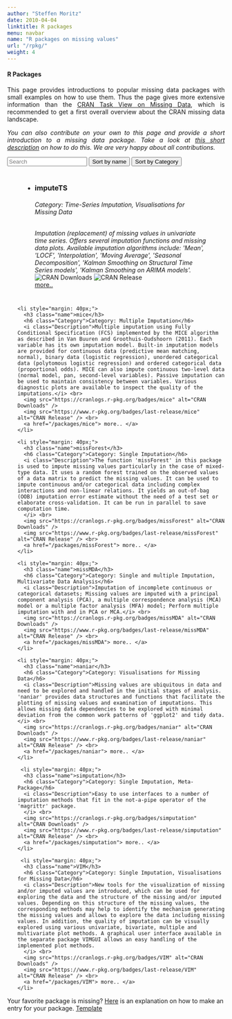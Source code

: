 ```yaml
---
author: "Steffen Moritz"
date: 2010-04-04
linktitle: R packages
menu: navbar
name: "R packages on missing values"
url: "/rpkg/"
weight: 4
---
```



#### R Packages

<p align="justify">This page provides introductions to popular missing data packages with small examples on how to use them. Thus the page gives more extensive information than the  <a href="https://CRAN.R-project.org/view=MissingData" target="_blank">CRAN Task View on Missing Data</a>, which is recommended to get a first overall overview about the CRAN missing data landscape.</p>

<p align="justify"><i>You can also contribute on your own to this page and provide a short introduction to a missing data package. Take a look at <a href="/packages/rpkg-listitem-template.md" target="_blank">this short description</a> on how to do this. We are very happy about all contributions.</i></p>




<div id="users">
  <input class="search" placeholder="Search" />
  <button class="sort" data-sort="name">
    Sort by name
  </button>
  <button class="sort" data-sort="Category">
    Sort by Category
  </button>
 

<p>
  <ul class="list">
    <li style="margin: 40px;">
      <h3 class="name">imputeTS</h3>
      <h6 class="Category">Category: Time-Series Imputation, Visualisations for Missing Data</h6>
      <i class="Description">Imputation (replacement) of missing values in univariate time series. Offers several imputation functions and missing data plots. Available imputation algorithms include: 'Mean', 'LOCF', 'Interpolation', 'Moving Average', 'Seasonal Decomposition', 'Kalman Smoothing on Structural Time Series models', 'Kalman Smoothing on ARIMA models'.</i> <br>
      <img src="https://cranlogs.r-pkg.org/badges/imputeTS" alt="CRAN Downloads" /> 
      <img src="https://www.r-pkg.org/badges/last-release/imputeTS" alt="CRAN Release" /> <br>
      <a href="/packages/imputeTS"> more.. </a>
    </li> 

    <li style="margin: 40px;">
      <h3 class="name">mice</h3>
      <h6 class="Category">Category: Multiple Imputation</h6>
      <i class="Description">Multiple imputation using Fully Conditional Specification (FCS) implemented by the MICE algorithm as described in Van Buuren and Groothuis-Oudshoorn (2011). Each variable has its own imputation model. Built-in imputation models are provided for continuous data (predictive mean matching, normal), binary data (logistic regression), unordered categorical data (polytomous logistic regression) and ordered categorical data (proportional odds). MICE can also impute continuous two-level data (normal model, pan, second-level variables). Passive imputation can be used to maintain consistency between variables. Various diagnostic plots are available to inspect the quality of the imputations.</i> <br>
      <img src="https://cranlogs.r-pkg.org/badges/mice" alt="CRAN Downloads" /> 
      <img src="https://www.r-pkg.org/badges/last-release/mice" alt="CRAN Release" /> <br>
      <a href="/packages/mice"> more.. </a>
    </li> 

    <li style="margin: 40px;">
      <h3 class="name">missForest</h3>
      <h6 class="Category">Category: Single Imputation</h6>
      <i class="Description">The function 'missForest' in this package is used to impute missing values particularly in the case of mixed-type data. It uses a random forest trained on the observed values of a data matrix to predict the missing values. It can be used to impute continuous and/or categorical data including complex interactions and non-linear relations. It yields an out-of-bag (OOB) imputation error estimate without the need of a test set or elaborate cross-validation. It can be run in parallel to save computation time.
      </i> <br>
      <img src="https://cranlogs.r-pkg.org/badges/missForest" alt="CRAN Downloads" /> 
      <img src="https://www.r-pkg.org/badges/last-release/missForest" alt="CRAN Release" /> <br>
      <a href="/packages/missForest"> more.. </a>
    </li> 

    <li style="margin: 40px;">
      <h3 class="name">missMDA</h3>
      <h6 class="Category">Category: Single and multiple Imputation, Multivariate Data Analysis</h6>
      <i class="Description">Imputation of incomplete continuous or categorical datasets; Missing values are imputed with a principal component analysis (PCA), a multiple correspondence analysis (MCA) model or a multiple factor analysis (MFA) model; Perform multiple imputation with and in PCA or MCA.</i> <br>
      <img src="https://cranlogs.r-pkg.org/badges/missMDA" alt="CRAN Downloads" /> 
      <img src="https://www.r-pkg.org/badges/last-release/missMDA" alt="CRAN Release" /> <br>
      <a href="/packages/missMDA"> more.. </a>
    </li> 
    
    <li style="margin: 40px;">
      <h3 class="name">naniar</h3>
      <h6 class="Category">Category: Visualisations for Missing Data</h6>
      <i class="Description">Missing values are ubiquitous in data and need to be explored and handled in the initial stages of analysis. 'naniar' provides data structures and functions that facilitate the plotting of missing values and examination of imputations. This allows missing data dependencies to be explored with minimal deviation from the common work patterns of 'ggplot2' and tidy data.</i> <br>
      <img src="https://cranlogs.r-pkg.org/badges/naniar" alt="CRAN Downloads" /> 
      <img src="https://www.r-pkg.org/badges/last-release/naniar" alt="CRAN Release" /> <br>
      <a href="/packages/naniar"> more.. </a>
    </li> 

     <li style="margin: 40px;">
      <h3 class="name">simputation</h3>
      <h6 class="Category">Category: Single Imputation, Meta-Package</h6>
      <i class="Description">Easy to use interfaces to a number of imputation methods that fit in the not-a-pipe operator of the 'magrittr' package.
      </i> <br>
      <img src="https://cranlogs.r-pkg.org/badges/simputation" alt="CRAN Downloads" /> 
      <img src="https://www.r-pkg.org/badges/last-release/simputation" alt="CRAN Release" /> <br>
      <a href="/packages/simputation"> more.. </a>
    </li> 
    
     <li style="margin: 40px;">
      <h3 class="name">VIM</h3>
      <h6 class="Category">Category: Single Imputation, Visualisations for Missing Data</h6>
      <i class="Description">New tools for the visualization of missing and/or imputed values are introduced, which can be used for exploring the data and the structure of the missing and/or imputed values. Depending on this structure of the missing values, the corresponding methods may help to identify the mechanism generating the missing values and allows to explore the data including missing values. In addition, the quality of imputation can be visually explored using various univariate, bivariate, multiple and multivariate plot methods. A graphical user interface available in the separate package VIMGUI allows an easy handling of the implemented plot methods.
      </i> <br>
      <img src="https://cranlogs.r-pkg.org/badges/VIM" alt="CRAN Downloads" /> 
      <img src="https://www.r-pkg.org/badges/last-release/VIM" alt="CRAN Release" /> <br>
      <a href="/packages/VIM"> more.. </a>
    </li> 

  </ul>
</p>
</div>

Your favorite package is missing? <a href="/packages/rpkg-listitem-template.md" target="_blank">Here</a> is an explanation on how to make an entry for your package. <a href="/packages/rpkg-template.md" target="_blank">Template</a>

<script src="//cdnjs.cloudflare.com/ajax/libs/list.js/1.5.0/list.min.js"></script>
<script> var options = {
  valueNames: [ 'name', 'Category', 'Description' ]
};

var userList = new List('users', options);
</script>

